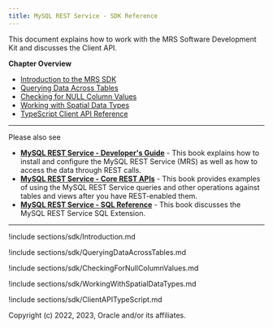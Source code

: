 ```yaml
---
title: MySQL REST Service - SDK Reference
---
```


This document explains how to work with the MRS Software Development Kit and discusses the Client API.

__Chapter Overview__

- [Introduction to the MRS SDK](#introduction-to-the-mrs-sdk)
- [Querying Data Across Tables](#querying-data-across-tables)
- [Checking for NULL Column Values](#checking-for-null-column-values)
- [Working with Spatial Data Types](#working-with-spatial-data-types)
- [TypeScript Client API Reference](#typescript-client-api-reference)

---

Please also see

- __[MySQL REST Service - Developer's Guide](index.html)__ - This book explains how to install and configure the MySQL REST Service (MRS) as well as how to access the data through REST calls.
- __[MySQL REST Service - Core REST APIs](restApi.html)__ - This book provides examples of using the MySQL REST Service queries and other operations against tables and views after you have REST-enabled them.
- __[MySQL REST Service - SQL Reference](sql.html)__ - This book discusses the MySQL REST Service SQL Extension.

---

!include sections/sdk/Introduction.md

!include sections/sdk/QueryingDataAcrossTables.md

!include sections/sdk/CheckingForNullColumnValues.md

!include sections/sdk/WorkingWithSpatialDataTypes.md

!include sections/sdk/ClientAPITypeScript.md

Copyright (c) 2022, 2023, Oracle and/or its affiliates.
